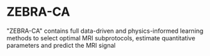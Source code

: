 # ZEBRA-CA
"ZEBRA-CA" contains full data-driven and physics-informed learning methods to select optimal MRI subprotocols, estimate quantitative parameters and predict the MRI signal
